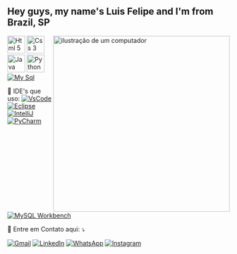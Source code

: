 ## Hey guys, my name's Luis Felipe and I'm from Brazil, SP

<img src="https://raw.githubusercontent.com/MicaelliMedeiros/micaellimedeiros/master/image/computer-illustration.png" alt="ilustração de um computador" min-width="400px" max-width="400px" width="400px" align="right">

<p align="left"> 
</p>

<p align="left">
  <a href="#" title="HTML">
  <img src="https://github.com/user-attachments/assets/5b329a48-02cf-44d7-b5fb-192721418c56" alt="Html 5" width="40" height="40"/></a>
  
  <a href="#" title="CSS">
  <img src="https://github.com/user-attachments/assets/61678fe2-5573-4e78-a138-1bdb8211ba85" alt="Css 3" width="40" height="40"/></a
                             
  <a href="#" title="Java">
  <img src="https://github.com/user-attachments/assets/f5b99f5b-29fa-4e8d-8624-b6844d63f3a8" alt="Java" width="40" height="40"/></a>

  <a href="#" title="Python">
  <img src="https://github.com/user-attachments/assets/5e3ff519-610e-4f0c-9b38-789f98d794f3" alt="Python" width="40" height="40"/></a>

  <a href="#" title="SQL">
  <img src="" alt="My Sql"/></a>
</p>

<p align="left">
  💼 IDE's que uso: 

  <a href="#" title="Visual Studio Code">
  <img src="" alt="VsCode"/></a>

  <a href="#" title="Eclipse">
  <img src="" alt="Eclipse"/></a>

  <a href="#" title="IntelliJ">
  <img src="" alt="IntelliJ"/></a>

  <a href="#" title="PyCharm">
  <img src="" alt="PyCharm"/></a>

  <a href="#" title="MySQL Workbench">
  <img src="" alt="MySQL Workbench"/></a>
</p>

<p align="left">
  💌 Entre em Contato aqui: ⤵️
</p>

<p align="left">
  <a href="#" title="Gmail">
  <img src="https://img.shields.io/badge/-Gmail-FF0000?style=flat-square&labelColor=FF0000&logo=gmail&logoColor=white&link=LINK-DO-SEU-GMAIL" alt="Gmail"/></a>
  <a href="#" title="LinkedIn">
  <img src="https://img.shields.io/badge/-Linkedin-0e76a8?style=flat-square&logo=Linkedin&logoColor=white&link=LINK-DO-SEU-LINKEDIN" alt="LinkedIn"/></a>
  <a href="#" title="WhatsApp">
  <img src="https://img.shields.io/badge/-WhatsApp-25d366?style=flat-square&labelColor=25d366&logo=whatsapp&logoColor=white&link=API-DO-SEU-WHATSAPP" alt="WhatsApp"/></a>
  <a href="#" title="Instagram">
  <img src="https://img.shields.io/badge/-Instagram-DF0174?style=flat-square&labelColor=DF0174&logo=instagram&logoColor=white&link=LINK-DO-SEU-INSTAGRAM" alt="Instagram"/></a>
</p>
